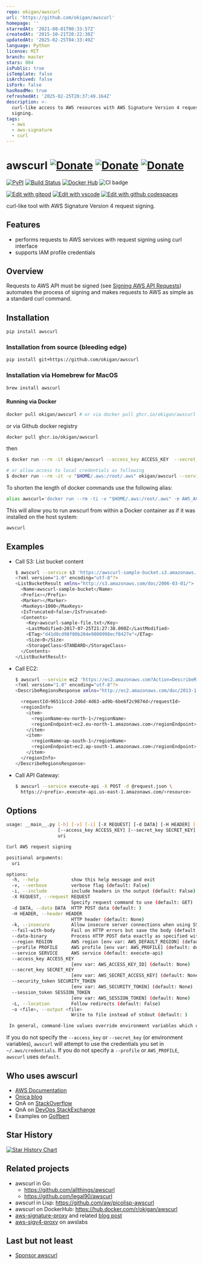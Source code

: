 ```yaml
---
repo: okigan/awscurl
url: 'https://github.com/okigan/awscurl'
homepage: ''
starredAt: '2021-08-01T00:33:57Z'
createdAt: '2015-10-21T20:22:38Z'
updatedAt: '2025-02-25T04:33:49Z'
language: Python
license: MIT
branch: master
stars: 804
isPublic: true
isTemplate: false
isArchived: false
isFork: false
hasReadMe: true
refreshedAt: '2025-02-25T20:37:49.164Z'
description: >-
  curl-like access to AWS resources with AWS Signature Version 4 request
  signing.
tags:
  - aws
  - aws-signature
  - curl
---
```


# awscurl [![Donate](https://img.shields.io/badge/donate-github-orange.svg?style=flat-square)](https://github.com/sponsors/okigan) [![Donate](https://img.shields.io/badge/donate-paypal-orange.svg?style=flat-square)](https://www.paypal.com/donate/?business=UDN4FL55J34QC&amount=25) [![Donate](https://img.shields.io/badge/donate-buy_me_a_coffee-orange.svg?style=flat-square)](https://www.buymeacoffee.com/okigan)

[![PyPI](https://img.shields.io/pypi/v/awscurl.svg)](https://pypi.python.org/pypi/awscurl)
[![Build Status](https://github.com/okigan/awscurl/actions/workflows/pythonapp.yml/badge.svg)](https://github.com/okigan/awscurl)
[![Docker Hub](https://img.shields.io/docker/pulls/okigan/awscurl.svg)](https://hub.docker.com/r/okigan/awscurl)
![CI badge](https://github.com/okigan/awscurl/workflows/CI/badge.svg?branch=master)

[![Edit with gitpod](https://img.shields.io/badge/edit--with-gitpod-blue.svg?style=flat-square)](https://gitpod.io/#https://github.com/okigan/awscurl)
[![Edit with vscode](https://img.shields.io/badge/edit--with-vscode-blue.svg?style=flat-square)](https://vscode.dev/github/okigan/awscurl)
[![Edit with github codespaces](https://img.shields.io/badge/edit--with-codespaces-blue.svg?style=flat-square)](https://github.dev/okigan/awscurl)

curl-like tool with AWS Signature Version 4 request signing.

## Features

* performs requests to AWS services with request signing using curl interface
* supports IAM profile credentials

## Overview

Requests to AWS API must be signed (see [Signing AWS API Requests](http://docs.aws.amazon.com/general/latest/gr/signing_aws_api_requests.html))
automates the process of signing and makes requests to AWS as simple as a standard curl command.

## Installation

```sh
pip install awscurl
```
  
### Installation from source (bleeding edge)

```sh
pip install git+https://github.com/okigan/awscurl
```

### Installation via Homebrew for MacOS

```sh
brew install awscurl
```

#### Running via Docker

```sh
docker pull okigan/awscurl # or via docker pull ghcr.io/okigan/awscurl 
```

  or via Github docker registry

```sh
docker pull ghcr.io/okigan/awscurl 
```

  then

  ```sh
  $ docker run --rm -it okigan/awscurl --access_key ACCESS_KEY  --secret_key SECRET_KEY --service s3 s3://...

  # or allow access to local credentials as following
  $ docker run --rm -it -v "$HOME/.aws:/root/.aws" okigan/awscurl --service s3 s3://...
  ```

  To shorten the length of docker commands use the following alias:

  ```sh
  alias awscurl='docker run --rm -ti -v "$HOME/.aws:/root/.aws" -e AWS_ACCESS_KEY_ID -e AWS_SECRET_ACCESS_KEY -e AWS_SECURITY_TOKEN -e AWS_PROFILE okigan/awscurl'
  ```

  This will allow you to run awscurl from within a Docker container as if it was installed on the host system:

  ```sh
  awscurl
  ```

## Examples

* Call S3: List bucket content

  ```sh
  $ awscurl --service s3 'https://awscurl-sample-bucket.s3.amazonaws.com' | tidy -xml -iq
  <?xml version="1.0" encoding="utf-8"?>
  <ListBucketResult xmlns="http://s3.amazonaws.com/doc/2006-03-01/">
    <Name>awscurl-sample-bucket</Name>
    <Prefix></Prefix>
    <Marker></Marker>
    <MaxKeys>1000</MaxKeys>
    <IsTruncated>false</IsTruncated>
    <Contents>
      <Key>awscurl-sample-file.txt</Key>
      <LastModified>2017-07-25T21:27:38.000Z</LastModified>
      <ETag>"d41d8cd98f00b204e9800998ecf8427e"</ETag>
      <Size>0</Size>
      <StorageClass>STANDARD</StorageClass>
    </Contents>
  </ListBucketResult>
  ```

* Call EC2:

  ```sh
  $ awscurl --service ec2 'https://ec2.amazonaws.com?Action=DescribeRegions&Version=2013-10-15' | tidy -xml -iq 
  <?xml version="1.0" encoding="utf-8"?>
  <DescribeRegionsResponse xmlns="http://ec2.amazonaws.com/doc/2013-10-15/">

    <requestId>96511ccd-2d6d-4d63-ad9b-6be6f2c9874d</requestId>
    <regionInfo>
      <item>
        <regionName>eu-north-1</regionName>
        <regionEndpoint>ec2.eu-north-1.amazonaws.com</regionEndpoint>
      </item>
      <item>
        <regionName>ap-south-1</regionName>
        <regionEndpoint>ec2.ap-south-1.amazonaws.com</regionEndpoint>
      </item>
    </regionInfo>
  </DescribeRegionsResponse>
  ```

* Call API Gateway:

  ```sh
  $ awscurl --service execute-api -X POST -d @request.json \
    https://<prefix>.execute-api.us-east-1.amazonaws.com/<resource>
  ```

## Options

```sh
usage: __main__.py [-h] [-v] [-i] [-X REQUEST] [-d DATA] [-H HEADER] [-k] [--fail-with-body] [--data-binary] [--region REGION] [--profile PROFILE] [--service SERVICE]
                   [--access_key ACCESS_KEY] [--secret_key SECRET_KEY] [--security_token SECURITY_TOKEN] [--session_token SESSION_TOKEN] [-L] [-o <file>]
                   uri

Curl AWS request signing

positional arguments:
  uri

options:
  -h, --help            show this help message and exit
  -v, --verbose         verbose flag (default: False)
  -i, --include         include headers in the output (default: False)
  -X REQUEST, --request REQUEST
                        Specify request command to use (default: GET)
  -d DATA, --data DATA  HTTP POST data (default: )
  -H HEADER, --header HEADER
                        HTTP header (default: None)
  -k, --insecure        Allow insecure server connections when using SSL (default: False)
  --fail-with-body      Fail on HTTP errors but save the body (default: False)
  --data-binary         Process HTTP POST data exactly as specified with no extra processing whatsoever. (default: False)
  --region REGION       AWS region [env var: AWS_DEFAULT_REGION] (default: us-east-1)
  --profile PROFILE     AWS profile [env var: AWS_PROFILE] (default: default)
  --service SERVICE     AWS service (default: execute-api)
  --access_key ACCESS_KEY
                        [env var: AWS_ACCESS_KEY_ID] (default: None)
  --secret_key SECRET_KEY
                        [env var: AWS_SECRET_ACCESS_KEY] (default: None)
  --security_token SECURITY_TOKEN
                        [env var: AWS_SECURITY_TOKEN] (default: None)
  --session_token SESSION_TOKEN
                        [env var: AWS_SESSION_TOKEN] (default: None)
  -L, --location        Follow redirects (default: False)
  -o <file>, --output <file>
                        Write to file instead of stdout (default: )

 In general, command-line values override environment variables which override defaults.

```

If you do not specify the `--access_key` or `--secret_key`
(or environment variables), `awscurl` will attempt to use
the credentials you set in `~/.aws/credentials`. If you
do not specify a `--profile` or `AWS_PROFILE`, `awscurl`
uses `default`.

## Who uses awscurl

* [AWS Documentation](https://docs.aws.amazon.com/apigateway/latest/developerguide/apigateway-how-to-call-websocket-api-connections.html)
* [Onica blog](https://onica.com/blog/how-to/how-to-kibana-default-index-pattern/)
* QnA on [StackOverflow](https://stackoverflow.com/search?q=awscurl)
* QnA on [DevOps StackExchange](https://devops.stackexchange.com/search?q=awscurl)
* Examples on [Golfbert](https://golfbert.com/api/samples)

## Star History

[![Star History Chart](https://api.star-history.com/svg?repos=okigan/awscurl)](https://star-history.com/#okigan/awscurl&Date)

## Related projects

* awscurl in Go:
  * <https://github.com/allthings/awscurl>
  * <https://github.com/legal90/awscurl>
* awscurl in Lisp: <https://github.com/aw/picolisp-awscurl>
* awscurl on DockerHub: <https://hub.docker.com/r/okigan/awscurl>
* [aws-signature-proxy](https://github.com/sverch/aws-signature-proxy) and related [blog post](https://shaunverch.com/butter/open-source/2019/09/27/butter-days-6.html)
* [aws-sigv4-proxy](https://github.com/awslabs/aws-sigv4-proxy) on awslabs

## Last but not least

* [Sponsor awscurl](https://github.com/sponsors/okigan)
